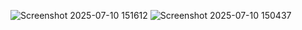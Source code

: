 ![Screenshot 2025-07-10 151612](https://github.com/user-attachments/assets/5ff633ae-f069-4634-9852-ee253f0e687b)
![Screenshot 2025-07-10 150437](https://github.com/user-attachments/assets/849695e8-575a-4a96-a9bd-0ce4458e0931)
